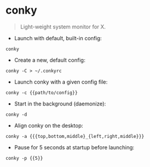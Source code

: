 # conky

> Light-weight system monitor for X.

- Launch with default, built-in config:

`conky`

- Create a new, default config:

`conky -C > ~/.conkyrc`

- Launch conky with a given config file:

`conky -c {{path/to/config}}`

- Start in the background (daemonize):

`conky -d`

- Align conky on the desktop:

`conky -a {{{top,bottom,middle}_{left,right,middle}}}`

- Pause for 5 seconds at startup before launching:

`conky -p {{5}}`
